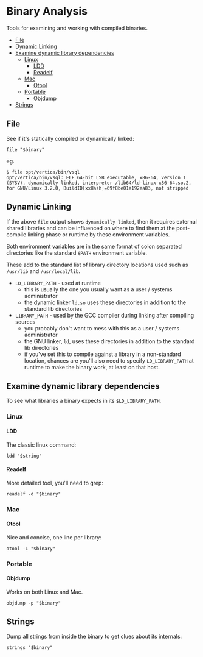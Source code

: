 # Binary Analysis

Tools for examining and working with compiled binaries.

<!-- INDEX_START -->

- [File](#file)
- [Dynamic Linking](#dynamic-linking)
- [Examine dynamic library dependencies](#examine-dynamic-library-dependencies)
  - [Linux](#linux)
    - [LDD](#ldd)
    - [Readelf](#readelf)
  - [Mac](#mac)
    - [Otool](#otool)
  - [Portable](#portable)
    - [Objdump](#objdump)
- [Strings](#strings)

<!-- INDEX_END -->

## File

See if it's statically compiled or dynamically linked:

```shell
file "$binary"
```

eg.

```shell
$ file opt/vertica/bin/vsql
opt/vertica/bin/vsql: ELF 64-bit LSB executable, x86-64, version 1 (SYSV), dynamically linked, interpreter /lib64/ld-linux-x86-64.so.2, for GNU/Linux 3.2.0, BuildID[xxHash]=69f8be01a192ea83, not stripped
```

## Dynamic Linking

If the above `file` output shows `dynamically linked`,
then it requires external shared libraries and can be influenced on where to find them at the post-compile linking phase
or runtime by these environment variables.

Both environment variables are in the same format of colon separated directories like the standard `$PATH` environment
variable.

These add to the standard list of library directory locations used such as `/usr/lib` and `/usr/local/lib`.

- `LD_LIBRARY_PATH` - used at runtime
  - this is usually the one you usually want as a user / systems administrator
  - the dynamic linker `ld.so` uses these directories in addition to the standard lib directories
- `LIBRARY_PATH` - used by the GCC compiler during linking after compiling sources
  - you probably don't want to mess with this as a user / systems administrator
  - the GNU linker, `ld`, uses these directories in addition to the standard lib directories
  - if you've set this to compile against a library in a non-standard location, chances are you'll also need to specify
    `LD_LIBRARY_PATH` at runtime to make the binary work, at least on that host.

## Examine dynamic library dependencies

To see what libraries a binary expects in its `$LD_LIBRARY_PATH`.

### Linux

#### LDD

The classic linux command:

```shell
ldd "$string"
```

#### Readelf

More detailed tool, you'll need to grep:

```shell
readelf -d "$binary"
```

### Mac

#### Otool

Nice and concise, one line per library:

```shell
otool -L "$binary"
```

### Portable

#### Objdump

Works on both Linux and Mac.

```shell
objdump -p "$binary"
```

## Strings

Dump all strings from inside the binary to get clues about its internals:

```shell
strings "$binary"
```
